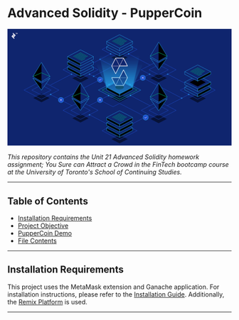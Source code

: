 # Advanced Solidity - PupperCoin

![solidity_img](Deplyment_Images/solidity_img.png)

*This repository contains the Unit 21 Advanced Solidity homework assignment; You Sure can Attract a Crowd in the FinTech bootcamp course at the University of Toronto's School of Continuing Studies.* 

---

## Table of Contents

- [Installation Requirements](#Installation-Requirements)
- [Project Objective](#Project-Objective)
- [PupperCoin Demo](#PupperCoin-Demo)
- [File Contents](#File-Contents)

---

## Installation Requirements

This project uses the MetaMask extension and Ganache application. For installation instructions, please refer to the [Installation Guide](Installation_Guide.md). Additionally, the [Remix Platform](https://www.remix.ethereum.org) is used. 

---
